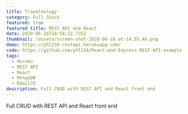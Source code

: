 ```yaml
---
title: Travelnology
category: Full Stack
featured: true
featured title: REST API and React
date: 2020-06-16T18:58:22.735Z
thumbnail: /assets/screen-shot-2020-06-16-at-14.55.46.png
demo: https://yhl234-restapi.herokuapp.com/
code: https://github.com/yhl234/React-and-Express-REST-API-example
tags:
  - Heroku
  - REST API
  - React
  - MongoDB
  - EmailJS
description: Full CRUD with REST API and React front end
---
```

Full CRUD with REST API and React front end